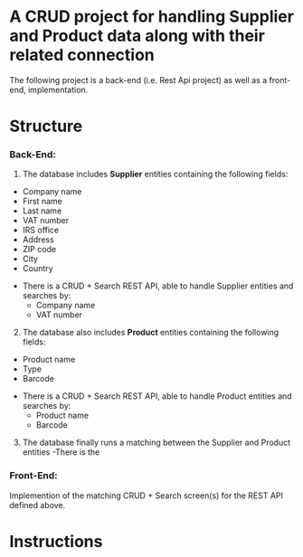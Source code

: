 # A CRUD project for handling Supplier and Product data along with their related connection

The following project is a back-end (i.e. Rest Api project) as well as a front-end, implementation.

# Structure

### Back-End:

1. The database includes **Supplier** entities containing the following fields:
  * Company name
  * First name
  * Last name
  * VAT number
  * IRS office
  * Address
  * ZIP code
  * City
  * Country
  - There is a CRUD + Search REST API, able to handle Supplier entities and searches by:
    - Company name
    - VAT number

2. The database also includes **Product** entities containing the following fields:
  * Product name
  * Type
  * Barcode
  - There is a CRUD + Search REST API, able to handle Product entities and searches by:
    - Product name
    - Barcode

3. The database finally runs a matching between the Supplier and Product entities
-There is the 

### Front-End:
Implemention of the matching CRUD + Search screen(s) for the REST API defined above.

# Instructions
